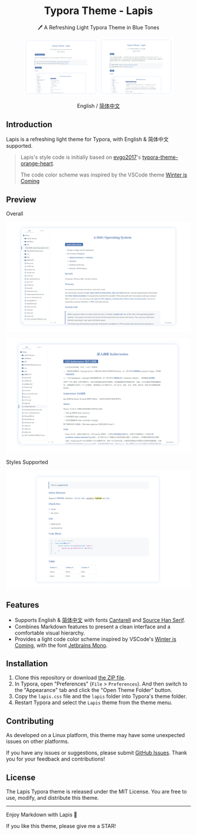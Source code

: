 <h1 align="center">Typora Theme - Lapis</h1>
<p align="center">🖊️ A Refreshing Light Typora Theme in Blue Tones</p>
<div align="center">
<div>
<img src="imgs/preview5.png" width="40%" />
<img src="imgs/preview6.png" width="40%" />
</div>
</div>
<p align="center">English / <a href="https://github.com/YiNNx/typora-theme-lapis/blob/master/README-CN.md">简体中文</a></p>

## Introduction

Lapis is a refreshing light theme for Typora, with English & 简体中文 supported.

> Lapis's style code is initially based on [evgo2017](https://github.com/evgo2017)'s [typora-theme-orange-heart](https://github.com/evgo2017/typora-theme-orange-heart).
>
> The code color scheme was inspired by the VSCode theme [Winter is Coming](https://vscodethemes.com/e/johnpapa.winteriscoming/winter-is-coming-light-no-italics)

## Preview

Overall

![](imgs/preview3.png)

![preview](imgs/preview1.png)

Styles Supported

![](imgs/preview4.png)

## Features

- Supports English & [简体中文](https://github.com/YiNNx/typora-theme-lapis/blob/master/README-CN.md) with fonts [Cantarell](https://fonts.google.com/specimen/Cantarell) and [Source Han Serif](https://source.typekit.com/source-han-serif/cn/).
- Combines Markdown features to present a clean interface and a comfortable visual hierarchy.
- Provides a light code color scheme inspired by VSCode's [Winter is Coming](https://vscodethemes.com/e/johnpapa.winteriscoming/winter-is-coming-light-no-italics), with the font [Jetbrains Mono](https://www.jetbrains.com/lp/mono/).

## Installation

1. Clone this repository or download [the ZIP file](https://cdn.just-plain.fun/static/lapis_latest.zip).
2. In Typora, open "Preferences" (`File` > `Preferences`). And then switch to the "Appearance" tab and click the "Open Theme Folder" button.
3. Copy the `lapis.css` file and the `lapis` folder into Typora's theme folder.
4. Restart Typora and select the `Lapis` theme from the theme menu.

## Contributing

As developed on a Linux platform, this theme may have some unexpected issues on other platforms.

If you have any issues or suggestions, please submit [GitHub Issues](https://github.com/YiNNx/typora-theme-lapis/issues). Thank you for your feedback and contributions!

## License

The Lapis Typora theme is released under the MIT License. You are free to use, modify, and distribute this theme.

---

Enjoy Markdown with Lapis 📘

If you like this theme, please give me a STAR!